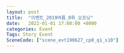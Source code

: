 ```yaml
---
layout: post
title:  "이벤트_2019여름_0화_오프닝"
date:   2022-01-01 17:00:00 +0000
categories: Event
Tags: Story Event
SceneCode: ["scene_evt190627_cp0_q1_s10"]
---
```

